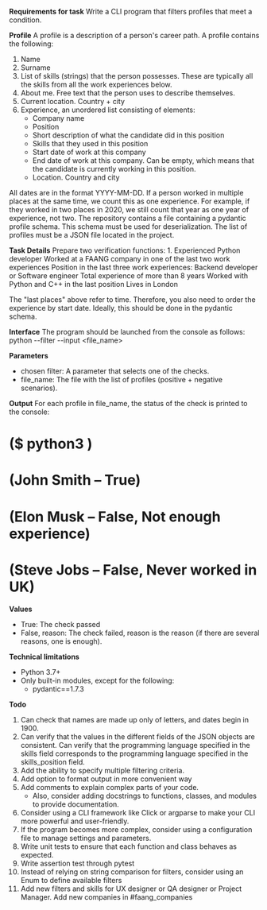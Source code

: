 **Requirements for task**
Write a CLI program that filters profiles that meet a condition.

**Profile**
A profile is a description of a person's career path. A profile contains the following:
1. Name
2. Surname
3. List of skills (strings) that the person possesses. These are typically all the skills from all the work experiences below.
4. About me. Free text that the person uses to describe themselves.
5. Current location. Country + city
6. Experience, an unordered list consisting of elements:
   - Company name
   - Position
   - Short description of what the candidate did in this position
   - Skills that they used in this position
   - Start date of work at this company
   - End date of work at this company. Can be empty, which means that the candidate is currently working in this position.
   - Location. Country and city

All dates are in the format YYYY-MM-DD. If a person worked in multiple places at the same time, we count this as one experience. For example, if they worked in two places in 2020, we still count that year as one year of experience, not two.
The repository contains a file containing a pydantic profile schema. This schema must be used for deserialization.
The list of profiles must be a JSON file located in the project.

**Task Details**
Prepare two verification functions:
    1. Experienced Python developer
        Worked at a FAANG company in one of the last two work experiences
        Position in the last three work experiences: Backend developer or Software engineer
        Total experience of more than 8 years
        Worked with Python and C++ in the last position
        Lives in London

[//]: # (    2. Middle UX designer)
[//]: # (        Worked as a Product designer or UX designer or similar in two &#40;or one if the company is one&#41; of the last work experiences)
[//]: # (        Possesses Figma, Sketch, UX-research, Miro &#40;any two&#41;)
[//]: # (        Lives in the European Union)
[//]: # (        Experience in the last work experience of more than two years)
[//]: # (        Total experience of less than five years)

The "last places" above refer to time.
Therefore, you also need to order the experience by start date. Ideally, this should be done in the pydantic schema.

**Interface**
The program should be launched from the console as follows:
python <your entry point> --filter <chosen filter> --input <file_name>

**Parameters**
- chosen filter: A parameter that selects one of the checks.
- file_name: The file with the list of profiles (positive + negative scenarios).

**Output**
For each profile in file_name, the status of the check is printed to the console:
# ($ python3 <args>)
# (John Smith – True)
# (Elon Musk – False, Not enough experience)
# (Steve Jobs – False, Never worked in UK)

**Values**
- True: The check passed
- False, reason: The check failed, reason is the reason (if there are several reasons, one is enough).

**Technical limitations**
- Python 3.7+
- Only built-in modules, except for the following:
  - pydantic==1.7.3

**Todo**
1. Can check that names are made up only of letters, and dates begin in 1900.
2. Can verify that the values in the different fields of the JSON objects are consistent. 
Can verify that the programming language specified in the skills field corresponds to the programming language specified in the skills_position field.
3. Add the ability to specify multiple filtering criteria.
4. Add option to format output in more convenient way
5. Add comments to explain complex parts of your code. 
   - Also, consider adding docstrings to functions, classes, and modules to provide documentation.
6. Consider using a CLI framework like Click or argparse to make your CLI more powerful and user-friendly.
7. If the program becomes more complex, consider using a configuration file to manage settings and parameters.
8. Write unit tests to ensure that each function and class behaves as expected.
9. Write assertion test through pytest
10. Instead of relying on string comparison for filters, consider using an Enum to define available filters
11. Add new filters and skills for UX designer or QA designer or Project Manager. Add new companies in #faang_companies